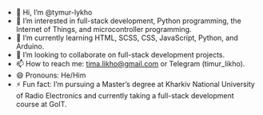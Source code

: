 - 👋 Hi, I’m @tymur-lykho  
- 👀 I’m interested in full-stack development, Python programming, the Internet of Things, and microcontroller programming.  
- 🌱 I’m currently learning HTML, SCSS, CSS, JavaScript, Python, and Arduino.  
- 💞️ I’m looking to collaborate on full-stack development projects.  
- 📫 How to reach me: tima.likho@gmail.com or Telegram (timur_likho).  
- 😄 Pronouns: He/Him  
- ⚡ Fun fact: I’m pursuing a Master’s degree at Kharkiv National University of Radio Electronics and currently taking a full-stack development course at GoIT.  


<!---
tymur-lykho/tymur-lykho is a ✨ special ✨ repository because its `README.md` (this file) appears on your GitHub profile.
You can click the Preview link to take a look at your changes.
--->
